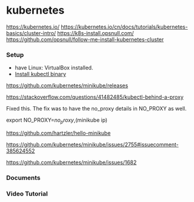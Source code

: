 ﻿# kubernetes



https://kubernetes.io/
https://kubernetes.io/cn/docs/tutorials/kubernetes-basics/cluster-intro/
https://k8s-install.opsnull.com/
https://github.com/opsnull/follow-me-install-kubernetes-cluster


### Setup 


- have Linux: VirtualBox installed.
- [Install kubectl binary](https://kubernetes.io/docs/tasks/tools/install-kubectl)

https://github.com/kubernetes/minikube/releases



https://stackoverflow.com/questions/41482485/kubectl-behind-a-proxy

Fixed this. The fix was to have the no_proxy details in NO_PROXY as well.

export NO_PROXY=$no_proxy,$(minikube ip)

https://github.com/hartzler/hello-minikube


https://github.com/kubernetes/minikube/issues/2755#issuecomment-385624552

https://github.com/kubernetes/minikube/issues/1682

### Documents


### Video Tutorial

